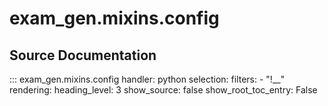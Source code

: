 # exam_gen.mixins.config


## Source Documentation

::: exam_gen.mixins.config
    handler: python
    selection:
      filters:
         - "!__"
    rendering:
      heading_level: 3
      show_source: false
      show_root_toc_entry: False

